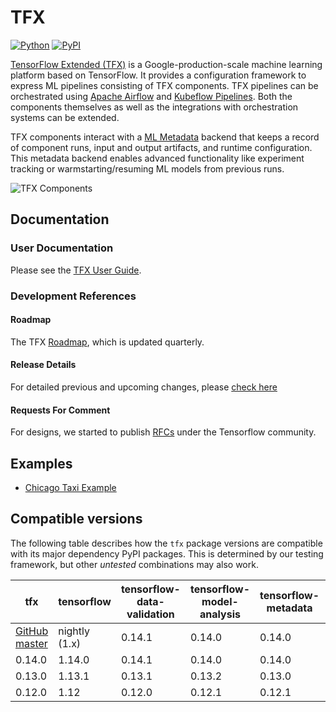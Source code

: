 <!-- See: www.tensorflow.org/tfx/ -->

# TFX

[![Python](https://img.shields.io/pypi/pyversions/tfx.svg?style=plastic)](https://github.com/tensorflow/tfx)
[![PyPI](https://badge.fury.io/py/tfx.svg)](https://badge.fury.io/py/tfx)

[TensorFlow Extended (TFX)](https://tensorflow.org/tfx) is a
Google-production-scale machine learning platform based on TensorFlow. It
provides a configuration framework to express ML pipelines consisting of TFX
components. TFX pipelines can be orchestrated using
[Apache Airflow](https://airflow.apache.org/) and
[Kubeflow Pipelines](https://www.kubeflow.org/). Both the components themselves
as well as the integrations with orchestration systems can be extended.

TFX components interact with a
[ML Metadata](https://github.com/google/ml-metadata) backend that keeps a record
of component runs, input and output artifacts, and runtime configuration. This
metadata backend enables advanced functionality like experiment tracking or
warmstarting/resuming ML models from previous runs.

![TFX Components](https://raw.github.com/tensorflow/tfx/master/docs/guide/diag_all.svg?sanitize=true)

## Documentation

### User Documentation

Please see the
[TFX User Guide](https://github.com/tensorflow/tfx/blob/master/docs/guide/index.md).

### Development References

#### Roadmap

The TFX [Roadmap](https://github.com/tensorflow/tfx/blob/master/ROADMAP.md),
which is updated quarterly.

#### Release Details

For detailed previous and upcoming changes, please
[check here](https://github.com/tensorflow/tfx/blob/master/RELEASE.md)

#### Requests For Comment

For designs, we started to publish
[RFCs](https://github.com/tensorflow/community/tree/master/rfcs) under the
Tensorflow community.

## Examples

*   [Chicago Taxi Example](https://github.com/tensorflow/tfx/tree/master/tfx/examples/chicago_taxi_pipeline)

## Compatible versions

The following table describes how the `tfx` package versions are compatible with
its major dependency PyPI packages. This is determined by our testing framework,
but other *untested* combinations may also work.

tfx                                                                                 | tensorflow    | tensorflow-data-validation | tensorflow-model-analysis | tensorflow-metadata | tensorflow-transform | ml-metadata | apache-beam[gcp] | pyarrow |
----------------------------------------------------------------------------------- | ------------- | -------------------------- | ------------------------- | ------------------- | -------------------- | ----------- | ---------------- | ------- |
[GitHub master](https://github.com/tensorflow/tfx/blob/master/RELEASE.md) | nightly (1.x) | 0.14.1                     | 0.14.0                    | 0.14.0              | 0.14.0               | 0.14.0      | 2.14.0           | 0.14.0  |
0.14.0                                                                              | 1.14.0        | 0.14.1                     | 0.14.0                    | 0.14.0              | 0.14.0               | 0.14.0      | 2.14.0           | 0.14.0  |
0.13.0                                                                              | 1.13.1        | 0.13.1                     | 0.13.2                    | 0.13.0              | 0.13.0               | 0.13.2      | 2.12.0           | n/a     |
0.12.0                                                                              | 1.12          | 0.12.0                     | 0.12.1                    | 0.12.1              | 0.12.0               | 0.13.2      | 2.10.0           | n/a     |
